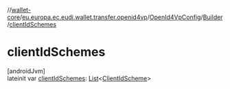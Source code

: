 //[wallet-core](../../../../index.md)/[eu.europa.ec.eudi.wallet.transfer.openid4vp](../../index.md)/[OpenId4VpConfig](../index.md)/[Builder](index.md)/[clientIdSchemes](client-id-schemes.md)

# clientIdSchemes

[androidJvm]\
lateinit var [clientIdSchemes](client-id-schemes.md): [List](https://kotlinlang.org/api/latest/jvm/stdlib/kotlin.collections/-list/index.html)&lt;[ClientIdScheme](../../-client-id-scheme/index.md)&gt;
